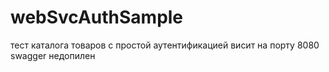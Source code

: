 # webSvcAuthSample
тест каталога товаров с простой аутентификацией
висит на порту 8080
swagger недопилен
